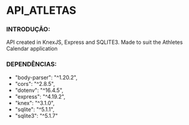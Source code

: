 # API_ATLETAS

### INTRODUÇÃO:

API created in KnexJS, Express and SQLITE3. Made to suit the Athletes Calendar application

### DEPENDÊNCIAS:

- "body-parser": "^1.20.2",
- "cors": "^2.8.5",
- "dotenv": "^16.4.5",
- "express": "^4.19.2",
- "knex": "^3.1.0",
- "sqlite": "^5.1.1",
- "sqlite3": "^5.1.7"

